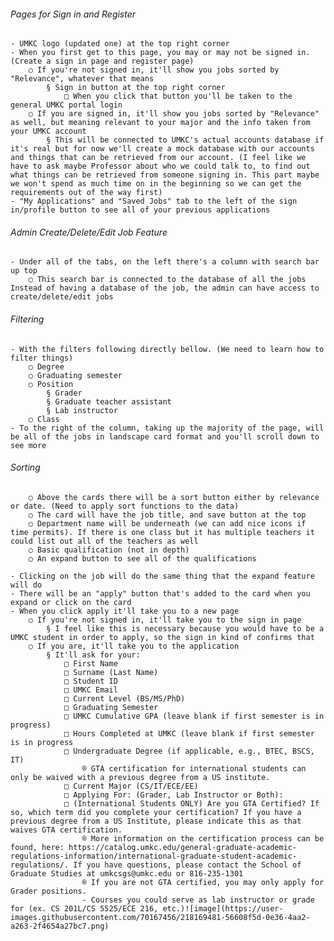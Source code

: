 ###### Pages for Sign in and Register
	- UMKC logo (updated one) at the top right corner
	- When you first get to this page, you may or may not be signed in. (Create a sign in page and register page)
		○ If you're not signed in, it'll show you jobs sorted by "Relevance", whatever that means
			§ Sign in button at the top right corner
				□ When you click that button you'll be taken to the general UMKC portal login
		○ If you are signed in, it'll show you jobs sorted by "Relevance" as well, but meaning relevant to your major and the info taken from your UMKC account
			§ This will be connected to UMKC's actual accounts database if it's real but for now we'll create a mock database with our accounts and things that can be retrieved from our account. (I feel like we have to ask maybe Professor about who we could talk to, to find out what things can be retrieved from someone signing in. This part maybe we won't spend as much time on in the beginning so we can get the requirements out of the way first)
	- "My Applications" and "Saved Jobs" tab to the left of the sign in/profile button to see all of your previous applications

###### Admin Create/Delete/Edit Job Feature
	- Under all of the tabs, on the left there's a column with search bar up top
		○ This search bar is connected to the database of all the jobs  Instead of having a database of the job, the admin can have access to create/delete/edit jobs

###### Filtering
	- With the filters following directly bellow. (We need to learn how to filter things)
		○ Degree 
		○ Graduating semester
		○ Position
			§ Grader 
			§ Graduate teacher assistant
			§ Lab instructor
		○ Class
	- To the right of the column, taking up the majority of the page, will be all of the jobs in landscape card format and you'll scroll down to see more

###### Sorting
		○ Above the cards there will be a sort button either by relevance or date. (Need to apply sort functions to the data)
		○ The card will have the job title, and save button at the top
		○ Department name will be underneath (we can add nice icons if time permits). If there is one class but it has multiple teachers it could list out all of the teachers as well
		○ Basic qualification (not in depth)
		○ An expand button to see all of the qualifications
	
	- Clicking on the job will do the same thing that the expand feature will do
	- There will be an "apply" button that's added to the card when you expand or click on the card
	- When you click apply it'll take you to a new page
		○ If you're not signed in, it'll take you to the sign in page
			§ I feel like this is necessary because you would have to be a UMKC student in order to apply, so the sign in kind of confirms that
		○ If you are, it'll take you to the application
			§ It'll ask for your:
				□ First Name
				□ Surname (Last Name)
				□ Student ID
				□ UMKC Email
				□ Current Level (BS/MS/PhD)
				□ Graduating Semester
				□ UMKC Cumulative GPA (leave blank if first semester is in progress)
				□ Hours Completed at UMKC (leave blank if first semester is in progress
				□ Undergraduate Degree (if applicable, e.g., BTEC, BSCS, IT) 
					® GTA certification for international students can only be waived with a previous degree from a US institute.
				□ Current Major (CS/IT/ECE/EE)
				□ Applying For: (Grader, Lab Instructor or Both):
				□ (International Students ONLY) Are you GTA Certified? If so, which term did you complete your certification? If you have a previous degree from a US Institute, please indicate this as that waives GTA certification.
					® More information on the certification process can be found, here: https://catalog.umkc.edu/general-graduate-academic-regulations-information/international-graduate-student-academic-regulations/. If you have questions, please contact the School of Graduate Studies at umkcsgs@umkc.edu or 816-235-1301
					® If you are not GTA certified, you may only apply for Grader positions.
					- Courses you could serve as lab instructor or grade for (ex. CS 201L/CS 5525/ECE 216, etc.)![image](https://user-images.githubusercontent.com/70167456/218169481-56608f5d-0e36-4aa2-a263-2f4654a27bc7.png)
